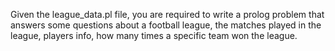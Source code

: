 Given the league_data.pl file, you are required to write a prolog problem that answers
some questions about a football league, the matches played in the league, players info, how
many times a specific team won the league.
